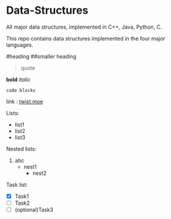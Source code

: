 # Data-Structures

All major data structures, implemented in C++, Java, Python, C.

This repo contains data structures implemented in the four major languages.

#heading
##smaller heading

> quote

**bold**
_italic_

`code blocks`

link : [twist.moe](https://hentaihaven.org)

Lists:

- list1
- list2
- list3

Nested lists:

1. abc
   - nest1
     - nest2

Task list:

- [x] Task1
- [ ] Task2
- [ ] \(optional)Task3
